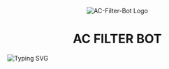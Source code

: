 <p align="center">
  <img src="https://telegra.ph/file/dac6509fb6689e5d8fb75.jpg" alt="AC-Filter-Bot Logo">
</p>
<h1 align="center">
 AC FILTER BOT
</h1>

![Typing SVG](https://readme-typing-svg.herokuapp.com/?lines=Welcome+To+AC+Filter+Bot!)
</p>
